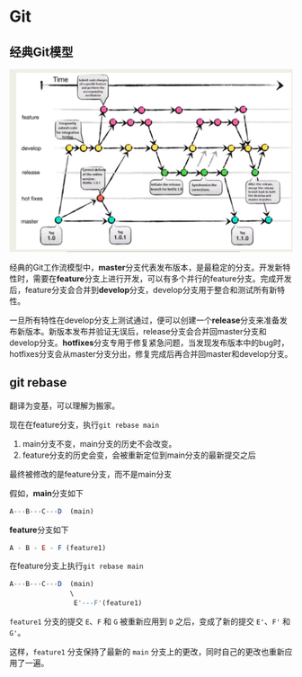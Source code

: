 # Git

## 经典Git模型

![image-20240729231335321](./assets/image-20240729231335321.png)

经典的Git工作流模型中，**master**分支代表发布版本，是最稳定的分支。开发新特性时，需要在**feature**分支上进行开发，可以有多个并行的feature分支。完成开发后，feature分支会合并到**develop**分支，develop分支用于整合和测试所有新特性。

一旦所有特性在develop分支上测试通过，便可以创建一个**release**分支来准备发布新版本。新版本发布并验证无误后，release分支会合并回master分支和develop分支。**hotfixes**分支专用于修复紧急问题，当发现发布版本中的bug时，hotfixes分支会从master分支分出，修复完成后再合并回master和develop分支。

## git rebase

翻译为变基，可以理解为搬家。

现在在feature分支，执行`git rebase main`

1. main分支不变，main分支的历史不会改变。
2. feature分支的历史会变，会被重新定位到main分支的最新提交之后

最终被修改的是feature分支，而不是main分支

假如，**main**分支如下

```js
A---B---C---D  (main)
```

**feature**分支如下

```js
A - B - E - F (feature1)
```

在feature分支上执行`git rebase main`

```js
A---B---C---D  (main)
               \
                E'---F'(feature1)
```

`feature1` 分支的提交 `E`、`F` 和 `G` 被重新应用到 `D` 之后，变成了新的提交 `E'`、`F'` 和 `G'`。

这样，`feature1` 分支保持了最新的 `main` 分支上的更改，同时自己的更改也重新应用了一遍。